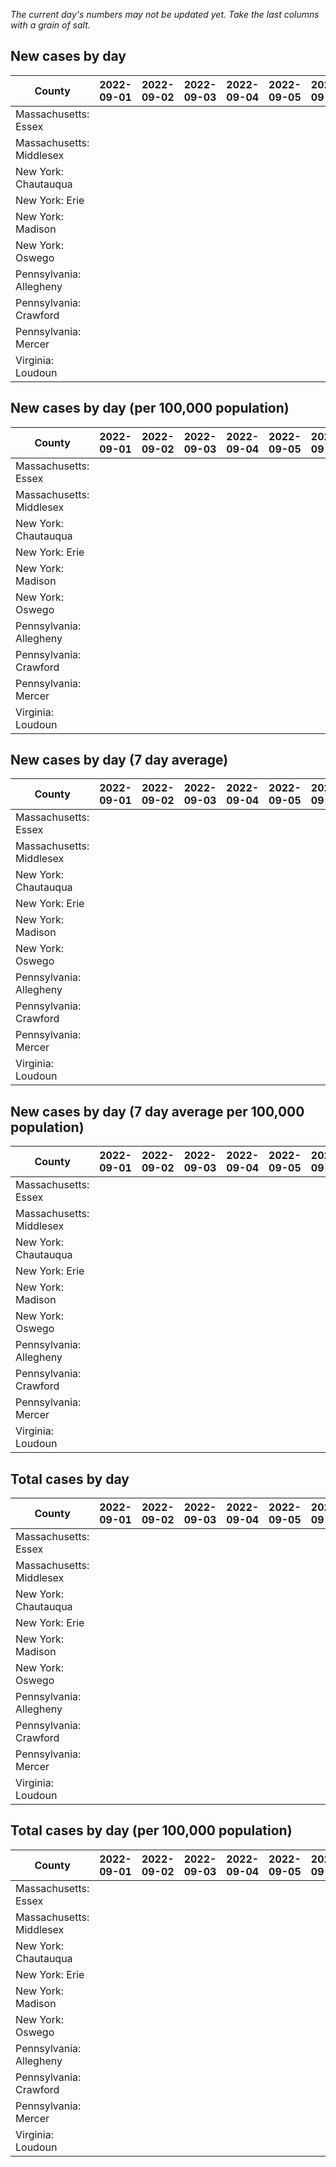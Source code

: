 _The current day's numbers may not be updated yet. Take the last columns with a grain of salt._
## New cases by day

| County | 2022-09-01 | 2022-09-02 | 2022-09-03 | 2022-09-04 | 2022-09-05 | 2022-09-06 | 2022-09-07 |
| --- | --- | --- | --- | --- | --- | --- | --- |
| Massachusetts: Essex |  |  |  |  |  |  |  |
| Massachusetts: Middlesex |  |  |  |  |  |  |  |
| New York: Chautauqua |  |  |  |  |  |  |  |
| New York: Erie |  |  |  |  |  |  |  |
| New York: Madison |  |  |  |  |  |  |  |
| New York: Oswego |  |  |  |  |  |  |  |
| Pennsylvania: Allegheny |  |  |  |  |  |  |  |
| Pennsylvania: Crawford |  |  |  |  |  |  |  |
| Pennsylvania: Mercer |  |  |  |  |  |  |  |
| Virginia: Loudoun |  |  |  |  |  |  |  |

## New cases by day (per 100,000 population)

| County | 2022-09-01 | 2022-09-02 | 2022-09-03 | 2022-09-04 | 2022-09-05 | 2022-09-06 | 2022-09-07 |
| --- | --- | --- | --- | --- | --- | --- | --- |
| Massachusetts: Essex |  |  |  |  |  |  |  |
| Massachusetts: Middlesex |  |  |  |  |  |  |  |
| New York: Chautauqua |  |  |  |  |  |  |  |
| New York: Erie |  |  |  |  |  |  |  |
| New York: Madison |  |  |  |  |  |  |  |
| New York: Oswego |  |  |  |  |  |  |  |
| Pennsylvania: Allegheny |  |  |  |  |  |  |  |
| Pennsylvania: Crawford |  |  |  |  |  |  |  |
| Pennsylvania: Mercer |  |  |  |  |  |  |  |
| Virginia: Loudoun |  |  |  |  |  |  |  |

## New cases by day (7 day average)

| County | 2022-09-01 | 2022-09-02 | 2022-09-03 | 2022-09-04 | 2022-09-05 | 2022-09-06 | 2022-09-07 |
| --- | --- | --- | --- | --- | --- | --- | --- |
| Massachusetts: Essex |  |  |  |  |  |  |  |
| Massachusetts: Middlesex |  |  |  |  |  |  |  |
| New York: Chautauqua |  |  |  |  |  |  |  |
| New York: Erie |  |  |  |  |  |  |  |
| New York: Madison |  |  |  |  |  |  |  |
| New York: Oswego |  |  |  |  |  |  |  |
| Pennsylvania: Allegheny |  |  |  |  |  |  |  |
| Pennsylvania: Crawford |  |  |  |  |  |  |  |
| Pennsylvania: Mercer |  |  |  |  |  |  |  |
| Virginia: Loudoun |  |  |  |  |  |  |  |

## New cases by day (7 day average per 100,000 population)

| County | 2022-09-01 | 2022-09-02 | 2022-09-03 | 2022-09-04 | 2022-09-05 | 2022-09-06 | 2022-09-07 |
| --- | --- | --- | --- | --- | --- | --- | --- |
| Massachusetts: Essex |  |  |  |  |  |  |  |
| Massachusetts: Middlesex |  |  |  |  |  |  |  |
| New York: Chautauqua |  |  |  |  |  |  |  |
| New York: Erie |  |  |  |  |  |  |  |
| New York: Madison |  |  |  |  |  |  |  |
| New York: Oswego |  |  |  |  |  |  |  |
| Pennsylvania: Allegheny |  |  |  |  |  |  |  |
| Pennsylvania: Crawford |  |  |  |  |  |  |  |
| Pennsylvania: Mercer |  |  |  |  |  |  |  |
| Virginia: Loudoun |  |  |  |  |  |  |  |

## Total cases by day

| County | 2022-09-01 | 2022-09-02 | 2022-09-03 | 2022-09-04 | 2022-09-05 | 2022-09-06 | 2022-09-07 |
| --- | --- | --- | --- | --- | --- | --- | --- |
| Massachusetts: Essex |  |  |  |  |  |  | 235088 |
| Massachusetts: Middlesex |  |  |  |  |  |  | 398518 |
| New York: Chautauqua |  |  |  |  |  |  | 27109 |
| New York: Erie |  |  |  |  |  |  | 247859 |
| New York: Madison |  |  |  |  |  |  | 15355 |
| New York: Oswego |  |  |  |  |  |  | 31101 |
| Pennsylvania: Allegheny |  |  |  |  |  |  | 313327 |
| Pennsylvania: Crawford |  |  |  |  |  |  | 22368 |
| Pennsylvania: Mercer |  |  |  |  |  |  | 26162 |
| Virginia: Loudoun |  |  |  |  |  |  | 87203 |

## Total cases by day (per 100,000 population)

| County | 2022-09-01 | 2022-09-02 | 2022-09-03 | 2022-09-04 | 2022-09-05 | 2022-09-06 | 2022-09-07 |
| --- | --- | --- | --- | --- | --- | --- | --- |
| Massachusetts: Essex |  |  |  |  |  |  | 29794.4 |
| Massachusetts: Middlesex |  |  |  |  |  |  | 24726.6 |
| New York: Chautauqua |  |  |  |  |  |  | 21362.0 |
| New York: Erie |  |  |  |  |  |  | 26979.3 |
| New York: Madison |  |  |  |  |  |  | 21644.7 |
| New York: Oswego |  |  |  |  |  |  | 25469.9 |
| Pennsylvania: Allegheny |  |  |  |  |  |  | 25766.1 |
| Pennsylvania: Crawford |  |  |  |  |  |  | 26430.7 |
| Pennsylvania: Mercer |  |  |  |  |  |  | 23908.8 |
| Virginia: Loudoun |  |  |  |  |  |  | 21087.0 |
